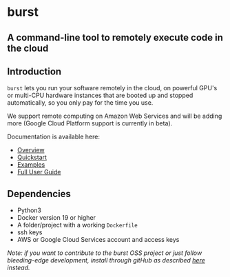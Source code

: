 # burst
## A command-line tool to remotely execute code in the cloud

## Introduction

`burst` lets you run your software remotely in the cloud, on powerful GPU's or multi-CPU hardware instances that are
booted up and stopped automatically, so you only pay for the time you use.

We support remote computing on Amazon Web Services and will be adding more 
(Google Cloud Platform support is currently in beta).

Documentation is available here:
* [Overview](https://burstable.readthedocs.io/en/latest/index.html)
* [Quickstart](https://burstable.readthedocs.io/en/latest/getting_started.html)
* [Examples](https://burstable.readthedocs.io/en/latest/examples.html)
* [Full User Guide](https://burstable.readthedocs.io/en/latest/user_guide.html)

## Dependencies

* Python3 
* Docker version 19 or higher
* A folder/project with a working `Dockerfile`
* ssh keys
* AWS or Google Cloud Services account and access keys

_Note: if you want to contribute to the burst OSS project or just follow bleeding-edge development, install through 
gitHub as described [here](https://github.com/burstable-ai/burst/wiki/Contributing-To-Burst) instead._
